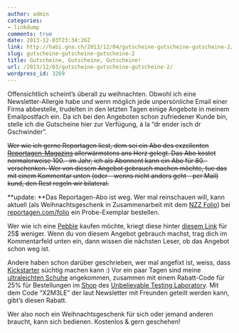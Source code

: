 ```yaml
---
author: admin
categories:
- linkdump
comments: true
date: 2013-12-03T23:34:26Z
link: http://habi.gna.ch/2013/12/04/gutscheine-gutscheine-gutscheine-2/
slug: gutscheine-gutscheine-gutscheine-2
title: Gutscheine, Gutscheine, Gutscheine!
url: /2013/12/03/gutscheine-gutscheine-gutscheine-2/
wordpress_id: 3269
---
```


Offensichtlich scheint’s überall zu weihnachten. Obwohl ich eine Newsletter-Allergie habe und wenn möglich jede unpersönliche Email einer Firma abbestelle, trudelten in den letzten Tagen einige Angebote in meinem Emailpostfach ein. Da ich bei den Angeboten schon zufriedener Kunde bin, stelle ich die Gutscheine hier zur Verfügung, à la “dr ender isch dr Gschwinder”.




<del>Wer wie ich gerne Reportagen liest, dem sei ein Abo des exzellenten [Reportagen-Magazins](http://reportagen.com) allerwärmstens ans Herz gelegt. Das Abo kostet normalerweise 100.- im Jahr, ich als Abonnent kann ein Abo für 80.- verschenken. Wer von diesem Angebot gebrauch machen möchte, tue das mit einem Kommentar unten (oder - wenns nicht anders geht - per Mail) kund, den Rest regeln wir bilateral.</del>  



**update: **Das Reportagen-Abo ist weg. Wer mal reinschauen will, kann aktuell (als Weihnachtsgeschenk in Zusammenarbeit mit dem [NZZ Folio](http://folio.nzz.ch)) bei [reportagen.com/folio](http://reportagen.com/folio) ein Probe-Exemplar bestellen. 


Wer wie ich eine [Pebble](http://habi.gna.ch/?s=pebble) kaufen möchte, kriegt diese hinter [diesem Link](http://getpebble.us2.list-manage.com/track/click?u=dd6d54b0e22472d9f5004013a&id=0f8e4a221b&e=69b03ac3ce) für 25$ weniger. Wenn du von diesem Angebot gebrauch machst, trag dich im Kommentarfeld unten ein, dann wissen die nächsten Leser, ob das Angebot schon weg ist.




Andere haben schon darüber geschrieben, wer mal angefixt ist, weiss, dass [Kickstarter](http://www.kickstarter.com/profile/habi) süchtig machen kann :) Vor ein paar Tagen sind meine [ultraleichten Schuhe](http://www.kickstarter.com/projects/theutlab/light-wing-trainers-impossibly-light-tyvek-paper-s) angekommen, zusammen mit einem Rabatt-Code für 25% für Bestellungen im [Shop](https://shop.theutlab.com) des [Unbelievable Testing Laboratory](http://en.theutlab.com/web/). Mit dem Code “X2M3LE” der laut Newsletter mit Freunden geteilt werden kann, gibt’s diesen Rabatt.




Wer also noch ein Weihnachtsgeschenk für sich oder jemand anderen braucht, kann sich bedienen. Kostenlos & gern geschehen!
